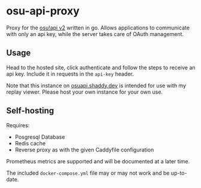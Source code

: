 # osu-api-proxy

Proxy for the [osu!api v2](https://osu.ppy.sh/docs/index.html) written in go.
Allows applications to communicate with only an api key, while the server takes care of OAuth management.

## Usage

Head to the hosted site, click authenticate and follow the steps to receive an api key.
Include it in requests in the `api-key` header.

Note that this instance on [osuapi.shaddy.dev](https://osuapi.shaddy.dev/) is intended for use with my replay viewer.
Please host your own instance for your own use.

## Self-hosting

Requires:

- Posgresql Database
- Redis cache
- Reverse proxy as with the given Caddyfile configuration

Prometheus metrics are supported and will be documented at a later time.

The included `docker-compose.yml` file may or may not work and be up-to-date.
